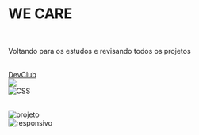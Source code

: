 <h1>WE CARE</h1>
<br/>
<p>Voltando para os estudos e revisando todos os projetos</p>
<br>
<a href="https://rodolfomori.com.br/devclub">DevClub</a>
<br/>
<img src="https://img.shields.io/badge/HTML-239120?style=for-the-badge&logo=html5&logoColor=white"alt:HTML/>
<br/>
<img src="https://img.shields.io/badge/CSS-0b45a6?&style=for-the-badge&logo=css3&logoColor=white" alt=CSS ></p>
<br>
<img src="![Captura de tela 2024-09-09 222131](https://github.com/user-attachments/assets/4a05ec70-b320-4431-9b7f-14640f01a875)" alt="projeto"/>
<br/>
<img src="![Captura de tela 2024-09-09 222217](https://github.com/user-attachments/assets/1add1b79-5634-4d41-baff-082390efc9fa)" alt="responsivo"/>
